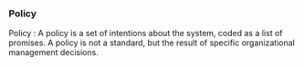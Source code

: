 ### Policy
 
Policy
: A policy is a set of intentions about the system, coded as a list of
promises. A policy is not a standard, but the result of specific
organizational management decisions.
